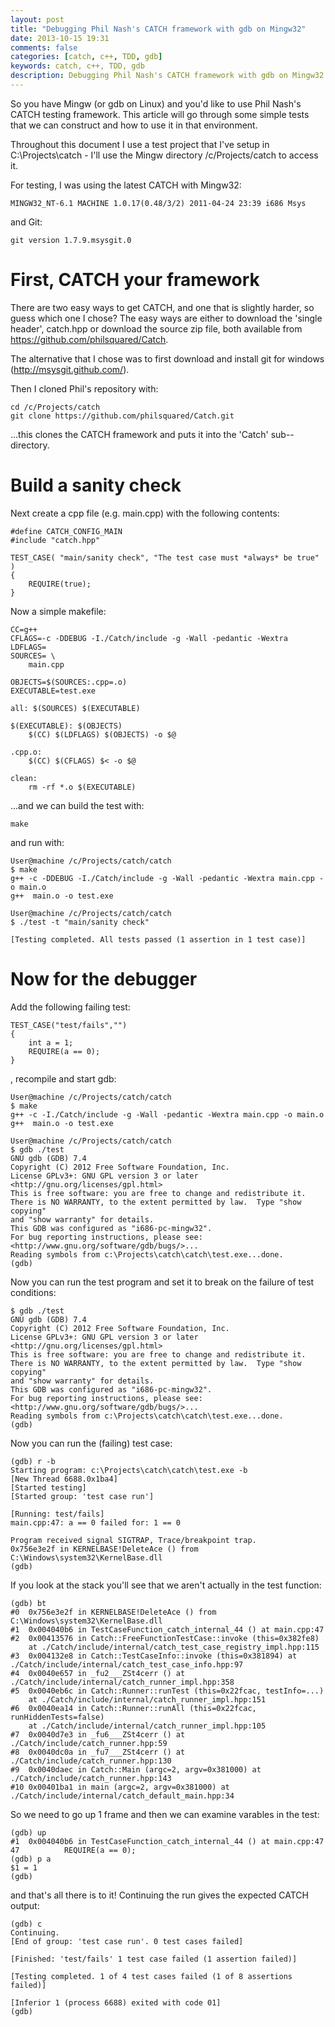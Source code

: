 ```yaml
---
layout: post
title: "Debugging Phil Nash's CATCH framework with gdb on Mingw32"
date: 2013-10-15 19:31
comments: false
categories: [catch, c++, TDD, gdb]
keywords: catch, c++, TDD, gdb
description: Debugging Phil Nash's CATCH framework with gdb on Mingw32
---
```

So you have Mingw (or gdb on Linux) and you'd like to use Phil Nash's CATCH testing framework.  This article will go through some simple tests that we can construct and how to use it in that environment.

Throughout this document I use a test project that I've setup in C:\Projects\catch - I'll use the Mingw directory /c/Projects/catch to access it.

For testing, I was using the latest CATCH with Mingw32:

```
MINGW32_NT-6.1 MACHINE 1.0.17(0.48/3/2) 2011-04-24 23:39 i686 Msys
```
and Git:
```
git version 1.7.9.msysgit.0
```

# First, CATCH your framework #

There are two easy ways to get CATCH, and one that is slightly harder, so guess which one I chose?  The easy ways are either to download the 'single header', catch.hpp or download the source zip file, both available from https://github.com/philsquared/Catch.

The alternative that I chose was to first download and install git for windows (http://msysgit.github.com/).  

Then I cloned Phil's repository with:
```
cd /c/Projects/catch
git clone https://github.com/philsquared/Catch.git
```

...this clones the CATCH framework and puts it into the 'Catch' sub--directory.

# Build a sanity check #

Next create a cpp file (e.g. main.cpp) with the following contents:

```
#define CATCH_CONFIG_MAIN
#include "catch.hpp"

TEST_CASE( "main/sanity check", "The test case must *always* be true" )
{
    REQUIRE(true);
}
```

Now a simple makefile:

```
CC=g++
CFLAGS=-c -DDEBUG -I./Catch/include -g -Wall -pedantic -Wextra
LDFLAGS=
SOURCES= \
    main.cpp
    
OBJECTS=$(SOURCES:.cpp=.o)
EXECUTABLE=test.exe

all: $(SOURCES) $(EXECUTABLE)
	
$(EXECUTABLE): $(OBJECTS) 
	$(CC) $(LDFLAGS) $(OBJECTS) -o $@

.cpp.o:
	$(CC) $(CFLAGS) $< -o $@

clean:
	rm -rf *.o $(EXECUTABLE)
```

...and we can build the test with:
```
make
```

and run with:

```
User@machine /c/Projects/catch/catch
$ make
g++ -c -DDEBUG -I./Catch/include -g -Wall -pedantic -Wextra main.cpp -o main.o
g++  main.o -o test.exe

User@machine /c/Projects/catch/catch
$ ./test -t "main/sanity check"

[Testing completed. All tests passed (1 assertion in 1 test case)]
```

# Now for the debugger #

Add the following failing test:

```
TEST_CASE("test/fails","")
{
    int a = 1;
    REQUIRE(a == 0);
}
```
, recompile and start gdb:

```
User@machine /c/Projects/catch/catch
$ make
g++ -c -I./Catch/include -g -Wall -pedantic -Wextra main.cpp -o main.o
g++  main.o -o test.exe

User@machine /c/Projects/catch/catch
$ gdb ./test
GNU gdb (GDB) 7.4
Copyright (C) 2012 Free Software Foundation, Inc.
License GPLv3+: GNU GPL version 3 or later <http://gnu.org/licenses/gpl.html>
This is free software: you are free to change and redistribute it.
There is NO WARRANTY, to the extent permitted by law.  Type "show copying"
and "show warranty" for details.
This GDB was configured as "i686-pc-mingw32".
For bug reporting instructions, please see:
<http://www.gnu.org/software/gdb/bugs/>...
Reading symbols from c:\Projects\catch\catch\test.exe...done.
(gdb)
```
<!-- more -->
Now you can run the test program and set it to break on the failure of test conditions:

```
$ gdb ./test
GNU gdb (GDB) 7.4
Copyright (C) 2012 Free Software Foundation, Inc.
License GPLv3+: GNU GPL version 3 or later <http://gnu.org/licenses/gpl.html>
This is free software: you are free to change and redistribute it.
There is NO WARRANTY, to the extent permitted by law.  Type "show copying"
and "show warranty" for details.
This GDB was configured as "i686-pc-mingw32".
For bug reporting instructions, please see:
<http://www.gnu.org/software/gdb/bugs/>...
Reading symbols from c:\Projects\catch\catch\test.exe...done.
(gdb)
```

Now you can run the (failing) test case:

```
(gdb) r -b
Starting program: c:\Projects\catch\catch\test.exe -b
[New Thread 6688.0x1ba4]
[Started testing]
[Started group: 'test case run']

[Running: test/fails]
main.cpp:47: a == 0 failed for: 1 == 0

Program received signal SIGTRAP, Trace/breakpoint trap.
0x756e3e2f in KERNELBASE!DeleteAce () from C:\Windows\system32\KernelBase.dll
(gdb)
```

If you look at the stack you'll see that we aren't actually in the test function:

```
(gdb) bt
#0  0x756e3e2f in KERNELBASE!DeleteAce () from C:\Windows\system32\KernelBase.dll
#1  0x004040b6 in TestCaseFunction_catch_internal_44 () at main.cpp:47
#2  0x00413576 in Catch::FreeFunctionTestCase::invoke (this=0x382fe8)
    at ./Catch/include/internal/catch_test_case_registry_impl.hpp:115
#3  0x004132e8 in Catch::TestCaseInfo::invoke (this=0x381894) at ./Catch/include/internal/catch_test_case_info.hpp:97
#4  0x0040e657 in _fu2___ZSt4cerr () at ./Catch/include/internal/catch_runner_impl.hpp:358
#5  0x0040eb6c in Catch::Runner::runTest (this=0x22fcac, testInfo=...)
    at ./Catch/include/internal/catch_runner_impl.hpp:151
#6  0x0040ea14 in Catch::Runner::runAll (this=0x22fcac, runHiddenTests=false)
    at ./Catch/include/internal/catch_runner_impl.hpp:105
#7  0x0040d7e3 in _fu6___ZSt4cerr () at ./Catch/include/catch_runner.hpp:59
#8  0x0040dc0a in _fu7___ZSt4cerr () at ./Catch/include/catch_runner.hpp:130
#9  0x0040daec in Catch::Main (argc=2, argv=0x381000) at ./Catch/include/catch_runner.hpp:143
#10 0x00401ba1 in main (argc=2, argv=0x381000) at ./Catch/include/internal/catch_default_main.hpp:34
```

So we need to go up 1 frame and then we can examine varables in the test:

```
(gdb) up
#1  0x004040b6 in TestCaseFunction_catch_internal_44 () at main.cpp:47
47          REQUIRE(a == 0);
(gdb) p a
$1 = 1
(gdb)
```

and that's all there is to it!  Continuing the run gives the expected CATCH output:

```
(gdb) c
Continuing.
[End of group: 'test case run'. 0 test cases failed]

[Finished: 'test/fails' 1 test case failed (1 assertion failed)]

[Testing completed. 1 of 4 test cases failed (1 of 8 assertions failed)]

[Inferior 1 (process 6688) exited with code 01]
(gdb)
```
